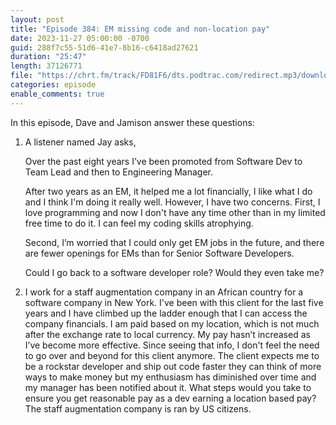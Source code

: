 ```yaml
---
layout: post
title: "Episode 384: EM missing code and non-location pay"
date: 2023-11-27 05:00:00 -0700
guid: 288f7c55-51d6-41e7-8b16-c6418ad27621
duration: "25:47"
length: 37126771
file: "https://chrt.fm/track/FD81F6/dts.podtrac.com/redirect.mp3/download.softskills.audio/sse-384.mp3"
categories: episode
enable_comments: true
---
```


In this episode, Dave and Jamison answer these questions:

1. A listener named Jay asks,
   
   Over the past eight years I’ve been promoted from Software Dev to Team Lead and then to Engineering Manager.
   
   After two years as an EM, it helped me a lot financially, I like what I do and I think I'm doing it really well. However, I have two concerns.
   First, I love programming and now I don't have any time other than in my limited free time to do it. I can feel my coding skills atrophying.
   
   Second, I’m worried that I could only get EM jobs in the future, and there are fewer openings for EMs than for Senior Software Developers.
   
   Could I go back to a software developer role? Would they even take me?

2. I work for a staff augmentation company in an African country for a software company in New York. I've been with this client for the last five years and I have climbed up the ladder enough that I can access the company financials. I am paid based on my location, which is not much after the exchange rate to local currency. My pay hasn’t increased as I’ve become more effective. Since seeing that info, I don't feel the need to go over and beyond for this client anymore. The client expects me to be a rockstar developer and ship out code faster they can think of more ways to make money but my enthusiasm has diminished over time and my manager has been notified about it. What steps would you take to ensure you get reasonable pay as a dev earning a location based pay? The staff augmentation company is ran by US citizens.
